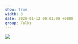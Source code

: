 ```yaml
---
show: true
width: 3
date: 2020-01-12 00:01:00 +0800
group: Talks
---
```

<div>
<a href="/assets/images/etc/fb4.jpg" target="_blank">
    <img data-src="{{ '/assets/images/etc/fb4.jpg' | relative_url }}" class="lazy w-100 rounded-xl" src="{{ '/assets/images/empty_300x200.png' | relative_url }}">
</a>
</div>